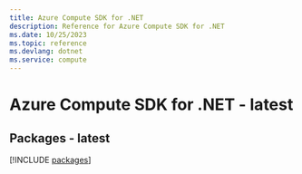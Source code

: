 ```yaml
---
title: Azure Compute SDK for .NET
description: Reference for Azure Compute SDK for .NET
ms.date: 10/25/2023
ms.topic: reference
ms.devlang: dotnet
ms.service: compute
---
```

# Azure Compute SDK for .NET - latest
## Packages - latest
[!INCLUDE [packages](compute-index.md)]